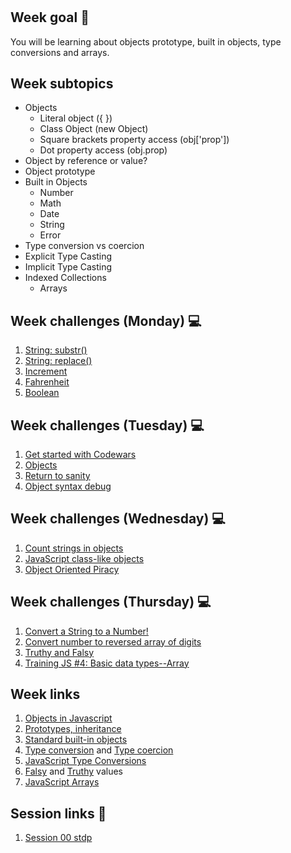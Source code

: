 <h1 align="center"></h1>

## Week goal 🏁

<p>You will be learning about objects prototype, built in objects, type conversions and arrays.</p>

## Week subtopics

  - Objects
    - Literal object ({ })
    - Class Object (new Object)
    - Square brackets property access (obj['prop'])
    - Dot property access (obj.prop)
  - Object by reference or value?
  - Object prototype
  - Built in Objects
    - Number
    - Math
    - Date
    - String
    - Error
  - Type conversion vs coercion 
  - Explicit Type Casting
  - Implicit Type Casting
  - Indexed Collections    
    - Arrays

## Week challenges (Monday) 💻

1. [String: substr()](./challenges/e00.md)
2. [String: replace()](./challenges/e01.md)
3. [Increment](./challenges/e02.md)
4. [Fahrenheit](./challenges/e03.md)
5. [Boolean](./challenges/e04.md)

## Week challenges (Tuesday) 💻

1. [Get started with Codewars](./challenges/e05.md)
2. [Objects](./challenges/e06.md)
3. [Return to sanity](./challenges/e07.md)
4. [Object syntax debug](./challenges/e08.md)

## Week challenges (Wednesday) 💻

1. [Count strings in objects](./challenges/e09.md)
2. [JavaScript class-like objects](./challenges/e10.md)
3. [Object Oriented Piracy](./challenges/e11.md)

## Week challenges (Thursday) 💻

1. [Convert a String to a Number!](./challenges/e12.md)
2. [Convert number to reversed array of digits](./challenges/e13.md)
3. [Truthy and Falsy](./challenges/e14.md)
4. [Training JS #4: Basic data types--Array](./challenges/e15.md)

## Week links 

1. [Objects in Javascript](https://www.w3schools.com/js/js_objects.asp)
2. [Prototypes, inheritance](https://javascript.info/prototypes)
3. [Standard built-in objects](https://developer.mozilla.org/en-US/docs/Web/JavaScript/Reference/Global_Objects)
4. [Type conversion](https://developer.mozilla.org/en-US/docs/Glossary/Type_Conversion) and [Type coercion](https://developer.mozilla.org/en-US/docs/Glossary/Type_coercion)
5. [JavaScript Type Conversions](https://www.programiz.com/javascript/type-conversion)
6. [Falsy](https://developer.mozilla.org/en-US/docs/Glossary/Falsy) and [Truthy](https://developer.mozilla.org/en-US/docs/Glossary/Truthy) values
7. [JavaScript Arrays](https://www.w3schools.com/js/js_arrays.asp)

## Session links 🔗

1. [Session 00 stdp](https://github.com/corecodeio/FUND04-JS/blob/main/W07/00stdp.js)